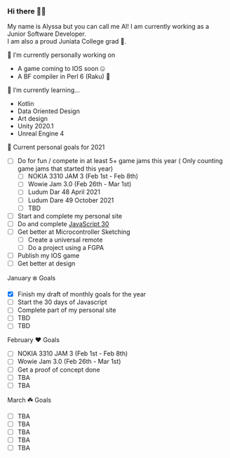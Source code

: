 ### Hi there :frog::rainbow:
My name is Alyssa but you can call me Al! I am currently working as a Junior Software Developer. <br>
I am also a proud Juniata College grad :eagle:.

🔭 I’m currently personally working on 
- A game coming to IOS soon :zipper_mouth_face:
- A BF compiler in Perl 6 (Raku) :butterfly:

🌱 I’m currently learning... 
- Kotlin 
- Data Oriented Design 
- Art design
- Unity 2020.1
- Unreal Engine 4

:cherry_blossom: Current personal goals for 2021
- [ ] Do for fun / compete in at least 5+ game jams this year ( Only counting game jams that started this year) 
    - [ ] NOKIA 3310 JAM 3 (Feb 1st - Feb 8th)
    - [ ] Wowie Jam 3.0 (Feb 26th - Mar 1st)
    - [ ] Ludum Dar 48 April 2021
    - [ ] Ludum Dare 49 October 2021
    - [ ] TBD
- [ ] Start and complete my personal site
- [ ] Do and complete [JavaScript 30](https://javascript30.com/)
- [ ] Get better at Microcontroller Sketching
    - [ ] Create a universal remote
    - [ ] Do a project using a FGPA
- [ ] Publish my IOS game
- [ ] Get better at design

January :snowflake: Goals 
  - [x] Finish my draft of monthly goals for the year
  - [ ] Start the 30 days of Javascript
  - [ ] Complete part of my personal site
  - [ ] TBD
  - [ ] TBD

February :heart: Goals 
  - [ ] NOKIA 3310 JAM 3 (Feb 1st - Feb 8th)
  - [ ] Wowie Jam 3.0 (Feb 26th - Mar 1st) 
  - [ ] Get a proof of concept done
  - [ ] TBA
  - [ ] TBA
  
March :shamrock: Goals
   - [ ] TBA
   - [ ] TBA
   - [ ] TBA
   - [ ] TBA
   - [ ] TBA

<br>
